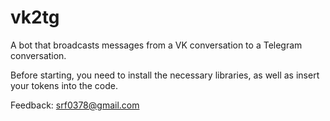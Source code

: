 # vk2tg
A bot that broadcasts messages from a VK conversation to a Telegram conversation.

Before starting, you need to install the necessary libraries, as well as insert your tokens into the code.

Feedback: srf0378@gmail.com

